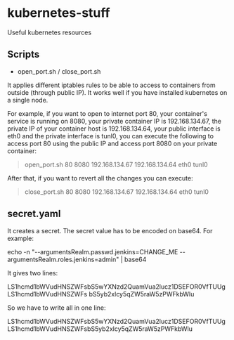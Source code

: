 # kubernetes-stuff
Useful kubernetes resources


## Scripts
* open_port.sh / close_port.sh

It applies different iptables rules to be able to access to containers from outside (through public IP). It works well if you have installed kubernetes on a single node.

For example, if you want to open to internet port 80, your container's service is running on 8080, your private container IP is 192.168.134.67, the private IP of your container host is 192.168.134.64, your public interface is eth0 and the private interface is tunl0, you can execute the following to access port 80 using the public IP and access port 8080 on your private container:

> open_port.sh 80 8080 192.168.134.67 192.168.134.64 eth0 tunl0

After that, if you want to revert all the changes you can execute:

> close_port.sh 80 8080 192.168.134.67 192.168.134.64 eth0 tunl0

## secret.yaml
It creates a secret. The secret value has to be encoded on base64. For example:

echo -n "--argumentsRealm.passwd.jenkins=CHANGE_ME --argumentsRealm.roles.jenkins=admin" | base64

It gives two lines:

LS1hcmd1bWVudHNSZWFsbS5wYXNzd2QuamVua2lucz1DSEFOR0VfTUUgLS1hcmd1bWVudHNSZWFs
bS5yb2xlcy5qZW5raW5zPWFkbWlu

So we have to write all in one line:

LS1hcmd1bWVudHNSZWFsbS5wYXNzd2QuamVua2lucz1DSEFOR0VfTUUgLS1hcmd1bWVudHNSZWFsbS5yb2xlcy5qZW5raW5zPWFkbWlu

